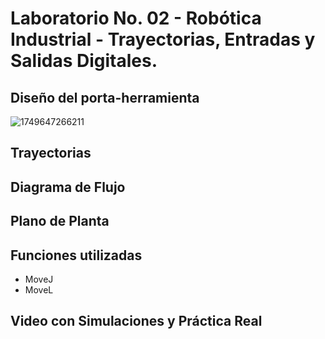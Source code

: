 # Laboratorio No. 02 - Robótica Industrial - Trayectorias, Entradas y Salidas Digitales.

## Diseño del porta-herramienta
![1749647266211](https://github.com/user-attachments/assets/d7714fba-96be-464c-a3f2-e01e6d49f0c0)

## Trayectorias

## Diagrama de Flujo

## Plano de Planta

## Funciones utilizadas
* MoveJ
* MoveL


## Video con Simulaciones y Práctica Real
